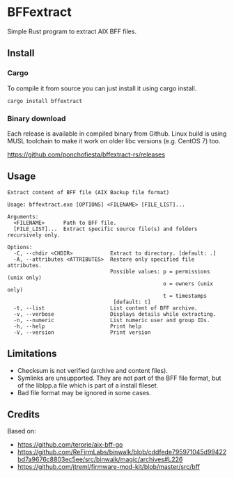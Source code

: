 # BFFextract

Simple Rust program to extract AIX BFF files.

## Install

### Cargo

To compile it from source you can just install it using cargo install.

```
cargo install bffextract
```

### Binary download

Each release is available in compiled binary from Github. Linux build is using MUSL toolchain to make it work on older libc versions (e.g. CentOS 7) too.

https://github.com/ponchofiesta/bffextract-rs/releases

## Usage

```
Extract content of BFF file (AIX Backup file format)

Usage: bffextract.exe [OPTIONS] <FILENAME> [FILE_LIST]...

Arguments:
  <FILENAME>      Path to BFF file.
  [FILE_LIST]...  Extract specific source file(s) and folders recursively only.

Options:
  -C, --chdir <CHDIR>            Extract to directory. [default: .]
  -A, --attributes <ATTRIBUTES>  Restore only specified file attributes.
                                 Possible values: p = permissions (unix only)
                                                  o = owners (unix only)
                                                  t = timestamps
                                  [default: t]
  -t, --list                     List content of BFF archive.
  -v, --verbose                  Displays details while extracting.
  -n, --numeric                  List numeric user and group IDs.
  -h, --help                     Print help
  -V, --version                  Print version
```

## Limitations

- Checksum is not verified (archive and content files).
- Symlinks are unsupported. They are not part of the BFF file format, but of the liblpp.a file which is part of a install fileset.
- Bad file format may be ignored in some cases.

## Credits

Based on:

- https://github.com/terorie/aix-bff-go
- https://github.com/ReFirmLabs/binwalk/blob/cddfede795971045d99422bd7a9676c8803ec5ee/src/binwalk/magic/archives#L226
- https://github.com/jtreml/firmware-mod-kit/blob/master/src/bff
